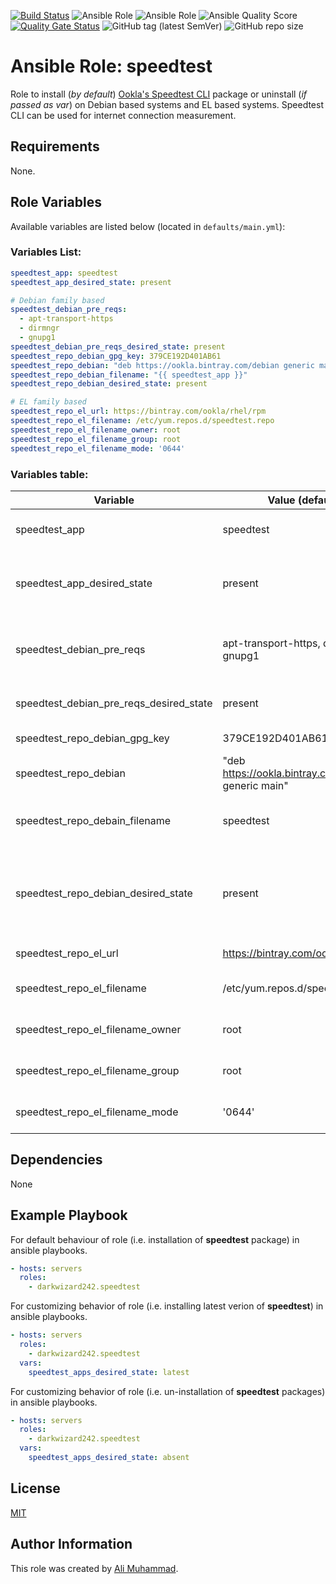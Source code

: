 [![Build Status](https://travis-ci.com/darkwizard242/ansible-role-speedtest.svg?branch=master)](https://travis-ci.com/darkwizard242/ansible-role-speedtest) ![Ansible Role](https://img.shields.io/ansible/role/47706?color=dark%20green%20) ![Ansible Role](https://img.shields.io/ansible/role/d/47706?label=role%20downloads) ![Ansible Quality Score](https://img.shields.io/ansible/quality/47706?label=ansible%20quality%20score) [![Quality Gate Status](https://sonarcloud.io/api/project_badges/measure?project=ansible-role-speedtest&metric=alert_status)](https://sonarcloud.io/dashboard?id=ansible-role-speedtest) ![GitHub tag (latest SemVer)](https://img.shields.io/github/tag/darkwizard242/ansible-role-speedtest?label=release) ![GitHub repo size](https://img.shields.io/github/repo-size/darkwizard242/ansible-role-speedtest?color=orange&style=flat-square)

# Ansible Role: speedtest

Role to install (_by default_) [Ookla's Speedtest CLI](https://www.speedtest.net/apps/cli) package or uninstall (_if passed as var_) on Debian based systems and EL based systems. Speedtest CLI can be used for internet connection measurement.

## Requirements

None.

## Role Variables

Available variables are listed below (located in `defaults/main.yml`):

### Variables List:

```yaml
speedtest_app: speedtest
speedtest_app_desired_state: present

# Debian family based
speedtest_debian_pre_reqs:
  - apt-transport-https
  - dirmngr
  - gnupg1
speedtest_debian_pre_reqs_desired_state: present
speedtest_repo_debian_gpg_key: 379CE192D401AB61
speedtest_repo_debian: "deb https://ookla.bintray.com/debian generic main"
speedtest_repo_debian_filename: "{{ speedtest_app }}"
speedtest_repo_debian_desired_state: present

# EL family based
speedtest_repo_el_url: https://bintray.com/ookla/rhel/rpm
speedtest_repo_el_filename: /etc/yum.repos.d/speedtest.repo
speedtest_repo_el_filename_owner: root
speedtest_repo_el_filename_group: root
speedtest_repo_el_filename_mode: '0644'
```

### Variables table:

Variable                                | Value (default)                                       | Description
--------------------------------------- | ----------------------------------------------------- | ------------------------------------------------------------------------------------------------------------------------------------------------------------------------------------------------------
speedtest_app                           | speedtest                                             | Name of speedtest application package require to be installed i.e. `speedtest`
speedtest_app_desired_state             | present                                               | State of the speedtest_app package. Whether to install, verify if available or to uninstall (i.e. ansible apt module values: `present`, `latest`, or `absent`)
speedtest_debian_pre_reqs               | apt-transport-https, dirmgr, gnupg1                   | Speedtest recommends the installation of both these packages on Debian family systems and as such, they are considered pre-requisites.
speedtest_debian_pre_reqs_desired_state | present                                               | Desired state for Speedtest pre-requisite apps on Debian family systems.
speedtest_repo_debian_gpg_key           | 379CE192D401AB61                                      | Speedtest GPG key required on Debian family systems
speedtest_repo_debian                   | "deb <https://ookla.bintray.com/debian> generic main" | Speedtest repo URL for Debain family systems.
speedtest_repo_debain_filename          | speedtest                                             | Name of the repository file that will be stored at `/etc/apt/sources.list.d/` on Debian based systems.
speedtest_repo_debian_desired_state     | present                                               | `present` indicates creating the repository file if it doesn't exist on Debian based systems. Alternative is `absent` (not recommended as it will prevent from installation of **speedtest** package).
speedtest_repo_el_url                   | <https://bintray.com/ookla/rhel/rpm>                  | URL to download the repo file for EL based systems.
speedtest_repo_el_filename              | /etc/yum.repos.d/speedtest.repo                       | File path for the speedtest repository to be saved as on EL based systems.
speedtest_repo_el_filename_owner        | root                                                  | Owner of /etc/yum.repos.d/speedtest.repo on EL based systems.
speedtest_repo_el_filename_group        | root                                                  | Group of /etc/yum.repos.d/speedtest.repo on EL based systems.
speedtest_repo_el_filename_mode         | '0644'                                                | Mode of /etc/yum.repos.d/speedtest.repo on EL based systems.

## Dependencies

None

## Example Playbook

For default behaviour of role (i.e. installation of **speedtest** package) in ansible playbooks.

```yaml
- hosts: servers
  roles:
    - darkwizard242.speedtest
```

For customizing behavior of role (i.e. installing latest verion of **speedtest**) in ansible playbooks.

```yaml
- hosts: servers
  roles:
    - darkwizard242.speedtest
  vars:
    speedtest_apps_desired_state: latest
```

For customizing behavior of role (i.e. un-installation of **speedtest** packages) in ansible playbooks.

```yaml
- hosts: servers
  roles:
    - darkwizard242.speedtest
  vars:
    speedtest_apps_desired_state: absent
```

## License

[MIT](https://github.com/darkwizard242/ansible-role-speedtest/blob/master/LICENSE)

## Author Information

This role was created by [Ali Muhammad](https://www.linkedin.com/in/ali-muhammad-759791130/).
